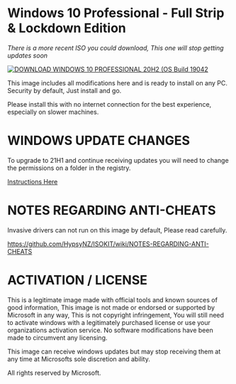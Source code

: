 # Windows 10 Professional - Full Strip & Lockdown Edition
 
 _There is a more recent ISO you could download, This one will stop getting updates soon_

[![DOWNLOAD WINDOWS 10 PROFESSIONAL  20H2  (OS Build 19042](https://user-images.githubusercontent.com/54571583/187314882-a3a671a0-a5f0-4bb3-baae-492ca0dfd1d4.png)](https://mega.nz/file/5pw02AJQ#wG9_Jxi-JwbDT5i1tWSo6nds6MLimCQl1Ds4cxrhMmg)

This image includes all modifications here and is ready to install on any PC. Security by default, Just install and go.

Please install this with no internet connection for the best experience, especially on slower machines.

# WINDOWS UPDATE CHANGES

To upgrade to 21H1 and continue receiving updates you will need to change the permissions on a folder in the registry.

[Instructions Here](https://github.com/HypsyNZ/ISOKIT/wiki/WINDOWS-UPDATE)

# NOTES REGARDING ANTI-CHEATS

Invasive drivers can not run on this image by default, Please read carefully.

https://github.com/HypsyNZ/ISOKIT/wiki/NOTES-REGARDING-ANTI-CHEATS
 

# ACTIVATION / LICENSE

This is a legitimate image made with official tools and known sources of good information, This image is not made or endorsed or supported by Microsoft in any way, This is not copyright infringement, You will still need to activate windows with a legitimately purchased license or use your organizations activation service. No software modifications have been made to circumvent any licensing.

This image can receive windows updates but may stop receiving them at any time at Microsofts sole discretion and ability.

All rights reserved by Microsoft.
